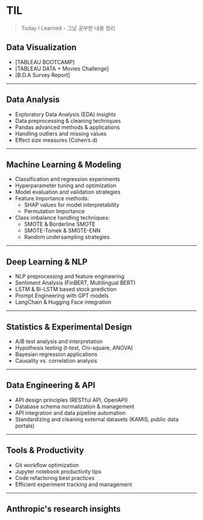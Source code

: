 # TIL
> Today I Learned - 그날 공부한 내용 정리

## Data Visualization
- [TABLEAU BOOTCAMP]
- [TABLEAU DATA + Movies Challenge]
- [B.D.A Survey Report]

---

## Data Analysis
- Exploratory Data Analysis (EDA) insights
- Data preprocessing & cleaning techniques
- Pandas advanced methods & applications
- Handling outliers and missing values
- Effect size measures (Cohen’s d)

---

## Machine Learning & Modeling
- Classification and regression experiments
- Hyperparameter tuning and optimization
- Model evaluation and validation strategies
- Feature Importance methods:
  - SHAP values for model interpretability
  - Permutation Importance
- Class imbalance handling techniques:
  - SMOTE & Borderline SMOTE
  - SMOTE-Tomek & SMOTE-ENN
  - Random undersampling strategies

---

## Deep Learning & NLP
- NLP preprocessing and feature engineering
- Sentiment Analysis (FinBERT, Multilingual BERT)
- LSTM & Bi-LSTM based stock prediction
- Prompt Engineering with GPT models
- LangChain & Hugging Face integration

---

## Statistics & Experimental Design
- A/B test analysis and interpretation
- Hypothesis testing (t-test, Chi-square, ANOVA)
- Bayesian regression applications
- Causality vs. correlation analysis

---

## Data Engineering & API
- API design principles (RESTful API, OpenAPI)
- Database schema normalization & management
- API integration and data pipeline automation
- Standardizing and cleaning external datasets (KAMIS, public data portals)

---

## Tools & Productivity
- Git workflow optimization
- Jupyter notebook productivity tips
- Code refactoring best practices
- Efficient experiment tracking and management


---

## Anthropic's research insights
<!--
🔍 Reference: Anthropic Research (https://www.anthropic.com/research)
This project draws inspiration from Anthropic’s latest insights on AI alignment, interpretability, and safety.
-->

